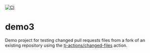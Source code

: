 [![CI](https://github.com/tj-actions/demo3/actions/workflows/ci.yml/badge.svg?branch=main)](https://github.com/tj-actions/demo3/actions/workflows/ci.yml)

# demo3
Demo project for testing changed pull requests files from a fork of an existing repository using the [tj-actions/changed-files](https://github.com/tj-actions/changed-files) action.
